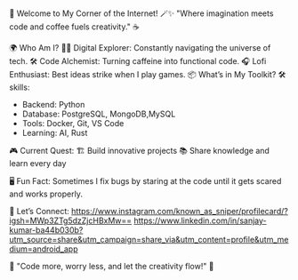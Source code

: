 
🎩 Welcome to My Corner of the Internet! 🪄✨
"Where imagination meets code and coffee fuels creativity." ☕

🌍 Who Am I?
🧑‍🚀 Digital Explorer: Constantly navigating the universe of tech.
🛠️ Code Alchemist: Turning caffeine into functional code.
🎧 Lofi Enthusiast: Best ideas strike when I play games. 
📦 What’s in My Toolkit? 🛠️
skills:
  - Backend: Python
  - Database: PostgreSQL, MongoDB,MySQL
  - Tools: Docker, Git, VS Code
  - Learning: AI, Rust

🎮 Current Quest:
🏗️ Build innovative projects
📚 Share knowledge and learn every day


🖥️ Fun Fact: Sometimes I fix bugs by staring at the code until it gets scared and works properly.


🚀 Let’s Connect:
https://www.instagram.com/known_as_sniper/profilecard/?igsh=MWp3ZTg5dzZjcHBxMw==
https://www.linkedin.com/in/sanjay-kumar-ba44b030b?utm_source=share&utm_campaign=share_via&utm_content=profile&utm_medium=android_app

🌟 "Code more, worry less, and let the creativity flow!" 🚀










